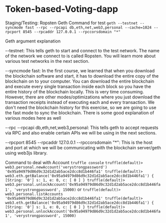 # Token-based-Voting-dapp
 
 Staging/Testing: Ropsten Geth Command for test
    ```
    geth --testnet --syncmode fast --rpc --rpcapi db,eth,net,web3,personal --cache=1024 --rpcport 8545 --rpcaddr 127.0.0.1 --rpccorsdomain "*"
    ```

Geth argument explanation

--testnet: This tells geth to start and connect to the test network. The name of the network we connect to is called Ropsten. You will learn more about various test networks in the next section.

--syncmode fast: In the first course, we learned that when you download the blockchain software and start, it has to download the entire copy of the blockchain on to your computer. You can download the entire blockchain and execute every single transaction inside each block so you have the entire history of the blockchain locally. This is very time consuming. However, there are other modes/optimizations where you just download the transaction receipts instead of executing each and every transaction. We don't  need the blockchain history for this exercise, so we are going to use the fast mode to sync the blockchain. There is some good explanation of various modes here as well

--rpc --rpcapi db,eth,net,web3,personal: This tells geth to accept requests via RPC and also enable certain APIs we will be using in the next sections.

--rpcport 8545 --rpcaddr 127.0.0.1 --rpccorsdomain "*": This is the host and port at which we will be communicating with the blockchain server/geth using web3js library.

Command to deal with Account
    ```
    truffle console
    ```
    ```
    truffle(default)> web3.personal.newAccount('verystrongpassword')
    '0x95a94979d86d9c32d1d2ab5ace2dcc8d1b446fa1'
    truffle(default)> web3.eth.getBalance('0x95a94979d86d9c32d1d2ab5ace2dcc8d1b446fa1')
    { [String: '0'] s: 1, e: 0, c: [ 0 ] }
    truffle(default)> web3.personal.unlockAccount('0x95a94979d86d9c32d1d2ab5ace2dcc8d1b446fa1', 'verystrongpassword', 15000)
    ```
    or
     ```
    truffle(default)> web3.personal.listAccounts
    '0x95a94979d86d9c32d1d2ab5ace2dcc8d1b446fa1'
    truffle(default)> web3.eth.getBalance('0x95a94979d86d9c32d1d2ab5ace2dcc8d1b446fa1')
    { [String: '0'] s: 1, e: 0, c: [ 0 ] }
    truffle(default)> web3.personal.unlockAccount('0x95a94979d86d9c32d1d2ab5ace2dcc8d1b446fa1', 'verystrongpassword', 15000)
    ```   